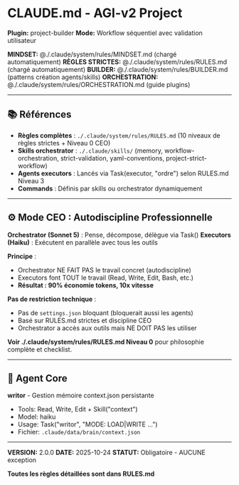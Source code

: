 # CLAUDE.md - AGI-v2 Project

**Plugin:** project-builder
**Mode:** Workflow séquentiel avec validation utilisateur

**MINDSET:** @./.claude/system/rules/MINDSET.md (chargé automatiquement)
**RÈGLES STRICTES:** @./.claude/system/rules/RULES.md (chargé automatiquement)
**BUILDER:** @./.claude/system/rules/BUILDER.md (patterns création agents/skills)
**ORCHESTRATION:** @./.claude/system/rules/ORCHESTRATION.md (guide plugins)

---

## 📚 Références

- **Règles complètes** : `./.claude/system/rules/RULES.md` (10 niveaux de règles strictes + Niveau 0 CEO)
- **Skills orchestrator** : `./.claude/skills/` (memory, workflow-orchestration, strict-validation, yaml-conventions, project-strict-workflow)
- **Agents executors** : Lancés via Task(executor, "ordre") selon RULES.md Niveau 3
- **Commands** : Définis par skills ou orchestrator dynamiquement

---

## ⚙️ Mode CEO : Autodiscipline Professionnelle

**Orchestrator (Sonnet 5)** : Pense, décompose, délègue via Task()
**Executors (Haiku)** : Exécutent en parallèle avec tous les outils

**Principe** :
- Orchestrator NE FAIT PAS le travail concret (autodiscipline)
- Executors font TOUT le travail (Read, Write, Edit, Bash, etc.)
- **Résultat : 90% économie tokens, 10x vitesse**

**Pas de restriction technique** :
- Pas de `settings.json` bloquant (bloquerait aussi les agents)
- Basé sur RULES.md strictes et discipline CEO
- Orchestrator a accès aux outils mais NE DOIT PAS les utiliser

**Voir ./.claude/system/rules/RULES.md Niveau 0** pour philosophie complète et checklist.

---

## 🧠 Agent Core

**writor** - Gestion mémoire context.json persistante
- Tools: Read, Write, Edit + Skill("context")
- Model: haiku
- Usage: Task("writor", "MODE: LOAD|WRITE ...")
- Fichier: `.claude/data/brain/context.json`

---

**VERSION:** 2.0.0
**DATE:** 2025-10-24
**STATUT:** Obligatoire - AUCUNE exception

**Toutes les règles détaillées sont dans RULES.md**
